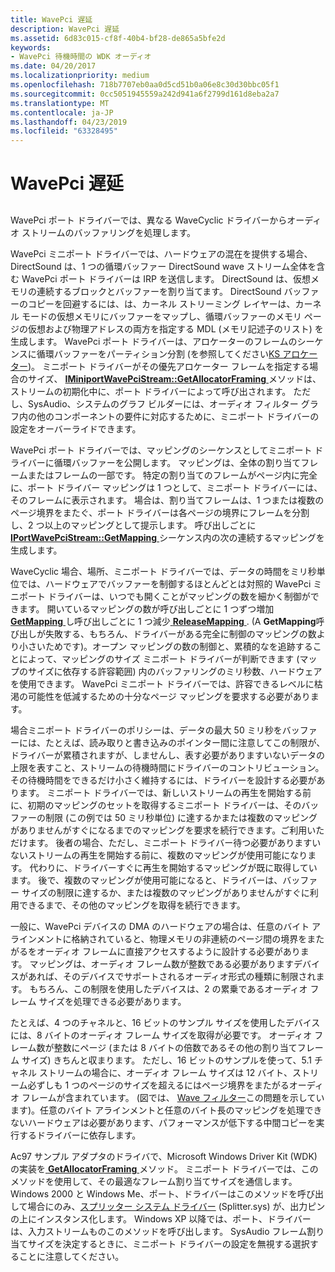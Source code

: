 ```yaml
---
title: WavePci 遅延
description: WavePci 遅延
ms.assetid: 6d83c015-cf8f-40b4-bf28-de865a5bfe2d
keywords:
- WavePci 待機時間の WDK オーディオ
ms.date: 04/20/2017
ms.localizationpriority: medium
ms.openlocfilehash: 718b7707eb0aa0d5cd51b0a06e8c30d30bbc05f1
ms.sourcegitcommit: 0cc5051945559a242d941a6f2799d161d8eba2a7
ms.translationtype: MT
ms.contentlocale: ja-JP
ms.lasthandoff: 04/23/2019
ms.locfileid: "63328495"
---
```

# <a name="wavepci-latency"></a>WavePci 遅延


## <span id="wavepci_latency"></span><span id="WAVEPCI_LATENCY"></span>


WavePci ポート ドライバーでは、異なる WaveCyclic ドライバーからオーディオ ストリームのバッファリングを処理します。

WavePci ミニポート ドライバーでは、ハードウェアの混在を提供する場合、DirectSound は、1 つの循環バッファー DirectSound wave ストリーム全体を含む WavePci ポート ドライバーは IRP を送信します。 DirectSound は、仮想メモリの連続するブロックとバッファーを割り当てます。 DirectSound バッファーのコピーを回避するには、は、カーネル ストリーミング レイヤーは、カーネル モードの仮想メモリにバッファーをマップし、循環バッファーのメモリ ページの仮想および物理アドレスの両方を指定する MDL (メモリ記述子のリスト) を生成します。 WavePci ポート ドライバーは、アロケーターのフレームのシーケンスに循環バッファーをパーティション分割 (を参照してください[KS アロケーター](https://msdn.microsoft.com/library/windows/hardware/ff567257))。 ミニポート ドライバーがその優先アロケーター フレームを指定する場合のサイズ、 [ **IMiniportWavePciStream::GetAllocatorFraming** ](https://msdn.microsoft.com/library/windows/hardware/ff536726)メソッドは、ストリームの初期化中に、ポート ドライバーによって呼び出されます。 ただし、SysAudio、システムのグラフ ビルダーには、オーディオ フィルター グラフ内の他のコンポーネントの要件に対応するために、ミニポート ドライバーの設定をオーバーライドできます。

WavePci ポート ドライバーでは、マッピングのシーケンスとしてミニポート ドライバーに循環バッファーを公開します。 マッピングは、全体の割り当てフレームまたはフレームの一部です。 特定の割り当てのフレームがページ内に完全に、ポート ドライバー マッピングは 1 つとして、ミニポート ドライバーには、そのフレームに表示されます。 場合は、割り当てフレームは、1 つまたは複数のページ境界をまたぐ、ポート ドライバーは各ページの境界にフレームを分割し、2 つ以上のマッピングとして提示します。 呼び出しごとに[ **IPortWavePciStream::GetMapping** ](https://msdn.microsoft.com/library/windows/hardware/ff536909)シーケンス内の次の連続するマッピングを生成します。

WaveCyclic 場合、場所、ミニポート ドライバーでは、データの時間をミリ秒単位では、ハードウェアでバッファーを制御するほとんどとは対照的 WavePci ミニポート ドライバーは、いつでも開くことがマッピングの数を細かく制御ができます。 開いているマッピングの数が呼び出しごとに 1 つずつ増加[ **GetMapping** ](https://msdn.microsoft.com/library/windows/hardware/ff536909)し呼び出しごとに 1 つ減少[ **ReleaseMapping** ](https://msdn.microsoft.com/library/windows/hardware/ff536911). (A **GetMapping**呼び出しが失敗する、もちろん、ドライバーがある完全に制御のマッピングの数より小さいためです)。オープン マッピングの数の制御と、累積的なを追跡することによって、マッピングのサイズ ミニポート ドライバーが判断できます (マップのサイズに依存する許容範囲) 内のバッファリングのミリ秒数、ハードウェアを使用できます。 WavePci ミニポート ドライバーでは、許容できるレベルに枯渇の可能性を低減するための十分なページ マッピングを要求する必要があります。

場合ミニポート ドライバーのポリシーは、データの最大 50 ミリ秒をバッファーには、たとえば、読み取りと書き込みのポインター間に注意してこの制限が、ドライバーが累積されますが、しませんし、表す必要がありますいないデータの上限を表すこと、ストリームの待機時間にドライバーのコントリビューション。 その待機時間をできるだけ小さく維持するには、ドライバーを設計する必要があります。 ミニポート ドライバーでは、新しいストリームの再生を開始する前に、初期のマッピングのセットを取得するミニポート ドライバーは、そのバッファーの制限 (この例では 50 ミリ秒単位) に達するかまたは複数のマッピングがありませんがすぐになるまでのマッピングを要求を続行できます。ご利用いただけます。 後者の場合、ただし、ミニポート ドライバー待つ必要がありますいないストリームの再生を開始する前に、複数のマッピングが使用可能になります。 代わりに、ドライバーすぐに再生を開始するマッピングが既に取得しています。 後で、複数のマッピングが使用可能になると、ドライバーは、バッファー サイズの制限に達するか、または複数のマッピングがありませんがすぐに利用できるまで、その他のマッピングを取得を続行できます。

一般に、WavePci デバイスの DMA のハードウェアの場合は、任意のバイト アラインメントに格納されていると、物理メモリの非連続のページ間の境界をまたがるをオーディオ フレームに直接アクセスするように設計する必要があります。 マッピングは、オーディオ フレーム数が整数である必要がありますデバイスがあれば、そのデバイスでサポートされるオーディオ形式の種類に制限されます。 もちろん、この制限を使用したデバイスは、2 の累乗であるオーディオ フレーム サイズを処理できる必要があります。

たとえば、4 つのチャネルと、16 ビットのサンプル サイズを使用したデバイスには、8 バイトのオーディオ フレーム サイズを取得が必要です。 オーディオ フレーム数が整数にページ (または 8 バイトの倍数であるその他の割り当てフレーム サイズ) きちんと収まります。 ただし、16 ビットのサンプルを使って、5.1 チャネル ストリームの場合に、オーディオ フレーム サイズは 12 バイト、ストリーム必ずしも 1 つのページのサイズを超えるにはページ境界をまたがるオーディオ フレームが含まれています。 (図では、 [Wave フィルター](wave-filters.md)この問題を示しています)。任意のバイト アラインメントと任意のバイト長のマッピングを処理できないハードウェアは必要があります、パフォーマンスが低下する中間コピーを実行するドライバーに依存します。

Ac97 サンプル アダプタのドライバで、Microsoft Windows Driver Kit (WDK) の実装を[ **GetAllocatorFraming** ](https://msdn.microsoft.com/library/windows/hardware/ff536726)メソッド。 ミニポート ドライバーでは、このメソッドを使用して、その最適なフレーム割り当てサイズを通信します。 Windows 2000 と Windows Me、ポート、ドライバーはこのメソッドを呼び出して場合にのみ、[スプリッター システム ドライバー](kernel-mode-wdm-audio-components.md#splitter_system_driver) (Splitter.sys) が、出力ピンの上にインスタンス化します。 Windows XP 以降では、ポート、ドライバーは、入力ストリームものこのメソッドを呼び出します。 SysAudio フレーム割り当てサイズを決定するときに、ミニポート ドライバーの設定を無視する選択することに注意してください。

 

 




